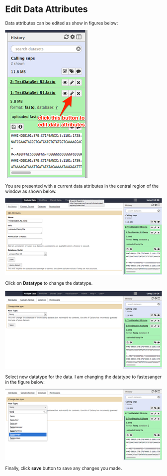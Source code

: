 # Edit Data Attributes

Data attributes can be edited as show in figures below:

![](/assets/click_edit_attributes.png)

You are presented with a current data attributes in the central region of the window as shown below.

![](/assets/edit_attributes_1.png)

Click on **Datatype** to change the datatype.

![](/assets/edit_attribute_2.png)



Select new datatype for the data. I am changing the datatype to fastqsanger in the figure below:

![](/assets/edit_attribute_3.png)



Finally, click **save** button to save any changes you made.



